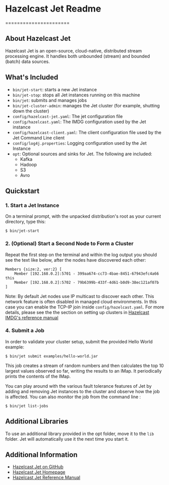 # Hazelcast Jet Readme
======================

About Hazelcast Jet
-------------------
 
Hazelcast Jet is an open-source, cloud-native, distributed stream
processing engine. It handles both unbounded (stream) and bounded 
(batch) data sources.

What's Included
---------------

* `bin/jet-start`: starts a new Jet instance
* `bin/jet-stop`: stops all Jet instances running on this machine
* `bin/jet`: submits and manages jobs
* `bin/jet-cluster-admin`: manages the Jet cluster (for example, shutting
  down the cluster)
* `config/hazelcast-jet.yaml`: The jet configuration file
* `config/hazelcast.yaml`: The IMDG configuration used by the Jet instance
* `config/hazelcast-client.yaml`: The client configuration file used by the 
  Jet Command Line client
* `config/log4j.properties`: Logging configuration used by the Jet Instance
* `opt`: Optional sources and sinks for Jet. The following are included:
    * Kafka
    * Hadoop
    * S3
    * Avro
   
Quickstart
----------

### 1. Start a Jet Instance

On a terminal prompt, with the unpacked distribution's root as your current
directory, type this:

```
$ bin/jet-start
```

### 2. (Optional) Start a Second Node to Form a Cluster

Repeat the first step on the terminal and within the log output you
should see the text like below, after the nodes have discovered each other: 

```
Members {size:2, ver:2} [
	Member [192.168.0.2]:5701 - 399aa674-cc73-4bae-8451-67943efc4a66 this
	Member [192.168.0.2]:5702 - 79b6399b-433f-4d61-b0d9-38ec121af07b
]
```

Note: By default Jet nodes use IP multicast to discover each other. This
network feature is often disabled in managed cloud environments. In this 
case you can enable the TCP-IP join inside 
`config/hazelcast.yaml`. For more details, please see the the section on
setting up clusters in [Hazelcast IMDG's reference
manual](https://docs.hazelcast.org/docs/3.12.3/manual/html-single/index.html#setting-up-clusters)

### 4. Submit a Job

In order to validate your cluster setup, submit the provided Hello World
example:

```
$ bin/jet submit examples/hello-world.jar
```

This job creates a stream of random numbers and then calculates the
top 10 largest values observed so far, writing the results to an IMap.
It periodically prints the contents of the IMap.
 
You can play around with the various fault tolerance features of Jet by
adding and removing Jet instances to the cluster and observe how the job
is affected. You can also monitor the job from the command line :

```
$ bin/jet list-jobs
```

Additional Libraries
--------------------

To use an additional library provided in the opt folder, move it to the
`lib` folder. Jet will automatically use it the next time you start it.


Additional Information
----------------------

* [Hazelcast Jet on GitHub](https://github.com/hazelcast-jet)
* [Hazelcast Jet Homepage](https://jet.hazelcast.org)
* [Hazelcast Jet Reference Manual](https://docs.hazelcast.org/docs/jet/latest/manual/)
